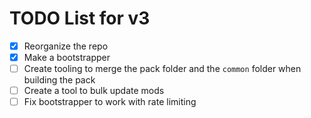 # TODO List for v3

- [x] Reorganize the repo
- [x] Make a bootstrapper
- [ ] Create tooling to merge the pack folder and the `common` folder when building the pack
- [ ] Create a tool to bulk update mods
- [ ] Fix bootstrapper to work with rate limiting
